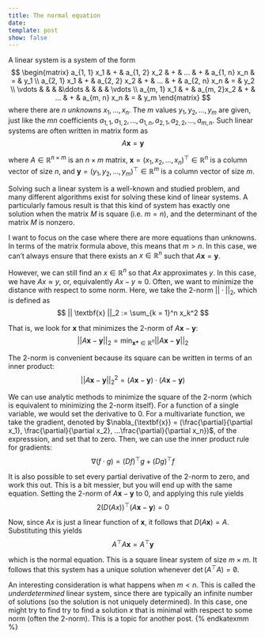 ```yaml
---
title: The normal equation
date: 
template: post
show: false
---
```


A linear system is a system of the form
$$ \begin{matrix} a_{1, 1} x_1 & + & a_{1, 2} x_2 & + & ... & + & a_{1, n} x_n & = & y_1 \\ a_{2, 1} x_1 & + & a_{2, 2} x_2 & + & ... & + & a_{2, n} x_n & = & y_2 \\ \vdots &  & & &\ddots & & & & \vdots \\ a_{m, 1} x_1 & + & a_{m, 2}x_2 & + & ... & + & a_{m, n} x_n & = & y_m \end{matrix} $$
where there are $n$ *unknowns* $x_1, ..., x_n$. The $m$ values $y_1, y_2, ..., y_m$ are given, just like the $mn$ coefficients $a_{1, 1}, a_{1, 2}, ..., a_{1, n}, a_{2, 1}, a_{2, 2}, ..., a_{m, n}$. Such linear systems are often written in matrix form as
$$ A \textbf{x} = \textbf{y} $$

where $A \in \mathbb{R}^{n \times m}$ is an $n \times m$ matrix, $\textbf{x} = (x_1, x_2, ..., x_n)^\top \in \mathbb{R}^n$ is a column vector of size $n$, and $\textbf{y} = (y_1, y_2, ..., y_m)^\top \in \mathbb{R}^m$ is a column vector of size $m$.

Solving such a linear system is a well-known and studied problem, and many different algorithms exist for solving these kind of linear systems. A particularly famous result is that this kind of system has exactly one solution when the matrix $M$ is square (i.e. $m = n$), and the determinant of the matrix $M$ is nonzero.

I want to focus on the case where there are more equations than unknowns. In terms of the matrix formula above, this means that $m > n$. In this case, we can’t always ensure that there exists an $x \in \mathbb{R}^n$ such that $A \textbf{x} = \textbf{y}$.

However, we can still find an $x \in \mathbb{R}^n$ so that $Ax$ approximates $y$. In this case, we have $Ax \approx y$, or, equivalently $Ax - y \approx 0$. Often, we want to minimize the distance with respect to some norm. Here, we take the 2-norm $||\cdot||_2$, which is defined as
$$ || \textbf{x} ||_2 := \sum_{k = 1}^n x_k^2 $$

That is, we look for $\textbf{x}$ that minimizes the 2-norm of $A\textbf{x} - \textbf{y}$:
$$ || A \textbf{x} - \textbf{y} ||_2 = \min_{\textbf{x*} \in \mathbb{R}^n} || A \textbf{x} - \textbf{y} ||_2 $$

The 2-norm is convenient because its square can be written in terms of an inner product:
$$ ||A \textbf{x} - \textbf{y}||^2_2 = (A \textbf{x} - \textbf{y}) \cdot (A \textbf{x} - \textbf{y}) $$

We can use analytic methods to minimize the square of the 2-norm (which is equivalent to minimizing the 2-norm itself). For a function of a single variable, we would set the derivative to 0. For a multivariate function, we take the gradient, denoted by $\nabla_{\textbf{x}} = (\frac{\partial}{\partial x_1}, \frac{\partial}{\partial x_2}, ...\frac{\partial}{\partial x_n})$, of the expresssion, and set that to zero. Then, we can use the inner product rule for gradients:
$$ \nabla (f \cdot g) = (D f)^\top g + (D g)^\top f $$

It is also possible to set every partial derivative of the 2-norm to zero, and work this out. This is a bit messier, but you will end up with the same equation. Setting the 2-norm of $A \textbf{x} - \textbf{y}$ to $0$, and applying this rule yields
$$ 2(D (Ax))^\top (A\textbf{x} - \textbf{y}) = 0 $$

Now, since $Ax$ is just a linear function of $\textbf{x}$, it follows that $D (A\textbf{x}) = A$. Substituting this yields
$$ A^\top A \textbf{x} = A^\top \textbf{y} $$

which is the normal equation. This is a square linear system of size $m \times m$. It follows that this system has a unique solution whenever $\det(A^\top A) = \not 0$.

An interesting consideration is what happens when $m < n$. This is called the *underdetermined* linear system, since there are typically an infinite number of solutions (so the solution is not uniquely determined). In this case, one might try to find try to find a solution $x$ that is minimal with respect to some norm (often the 2-norm). This is a topic for another post.
{% endkatexmm %}

